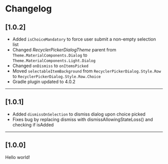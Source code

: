 # Changelog

## [1.0.2]

- Added `isChoiceMandatory` to force user submit a non-empty selection list
- Changed _RecyclerPickerDialogTheme_ parent from `Theme.MaterialComponents.Dialog` to `Theme.MaterialComponents.Light.Dialog`
- Changed `onDismiss` to `onItemsPicked`
- Moved `selectableItemBackground` from `RecyclerPickerDialog.Style.Row` to `RecyclerPickerDialog.Style.Row.Choice`
- Gradle plugin updated to 4.0.2

---

## [1.0.1]

- Added `dismissOnSelection` to dismiss dialog upon choice picked
- Fixes bug by replacing dismiss with dismissAllowingStateLoss() and checking if isAdded

---

## [1.0.0]

Hello world!
